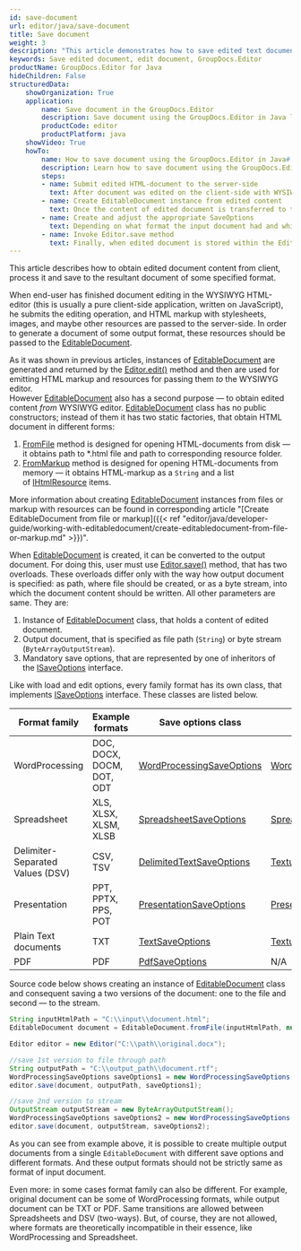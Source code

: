 ```yaml
---
id: save-document
url: editor/java/save-document
title: Save document
weight: 3
description: "This article demonstrates how to save edited text documents, spreadsheets and presentations with GroupDocs.Editor for Java API."
keywords: Save edited document, edit document, GroupDocs.Editor
productName: GroupDocs.Editor for Java
hideChildren: False
structuredData:
    showOrganization: True
    application:    
        name: Save document in the GroupDocs.Editor
        description: Save document using the GroupDocs.Editor in Java language
        productCode: editor
        productPlatform: java 
    showVideo: True
    howTo:
        name: How to save document using the GroupDocs.Editor in Java#
        description: Learn how to save document using the GroupDocs.Editor in Java step by step
        steps:
        - name: Submit edited HTML-document to the server-side
          text: After document was edited on the client-side with WYSIWYG HTML-editor, its edited HTML-markup and resources must be submitted to the server-side, because the GroupDocs.Editor is a server-based middleware.
        - name: Create EditableDocument instance from edited content
          text: Once the content of edited document is transferred to the server-side, you should create an instance of EditableDocument class from this content by using the most appropriate static method from this type.
        - name: Create and adjust the appropriate SaveOptions
          text: Depending on what format the input document had and which output format you want to obtain, you need to create an appropriate inheritor of the ISaveOptions interface and and adjust it by selecting the desired format, protection, and other options.
        - name: Invoke Editor.save method
          text: Finally, when edited document is stored within the EditableDocument instance and SaveOptions are prepared, you should invoke the desired overload of the Editor.save method (first one saves the document to the file, while second — to the byte stream).
---
```

This article describes how to obtain edited document content from client, process it and save to the resultant document of some specified format.

When end-user has finished document editing in the WYSIWYG HTML-editor (this is usually a pure client-side application, written on JavaScript), he submits the editing operation, and HTML markup with stylesheets, images, and maybe other resources are passed to the server-side. In order to generate a document of some output format, these resources should be passed to the [EditableDocument](https://reference.groupdocs.com/editor/java/com.groupdocs.editor/editabledocument).

As it was shown in previous articles, instances of [EditableDocument](https://reference.groupdocs.com/editor/java/com.groupdocs.editor/editabledocument) are generated and returned by the [Editor.edit()](https://reference.groupdocs.com/editor/java/com.groupdocs.editor/editor/#edit--) method and then are used for emitting HTML markup and resources for passing them *to* the WYSIWYG editor.  
However [EditableDocument](https://reference.groupdocs.com/editor/java/com.groupdocs.editor/editabledocument) also has a second purpose — to obtain edited content *from* WYSIWYG editor. [EditableDocument](https://reference.groupdocs.com/editor/java/com.groupdocs.editor/editabledocument) class has no public constructors; instead of them it has two static factories, that obtain HTML document in different forms:

1. [FromFile](https://reference.groupdocs.com/editor/java/com.groupdocs.editor/editabledocument#fromfile()) method is designed for opening HTML-documents from disk — it obtains path to \*.html file and path to corresponding resource folder.
2. [FromMarkup](https://reference.groupdocs.com/editor/java/com.groupdocs.editor/editabledocument#frommarkup()) method is designed for opening HTML-documents from memory — it obtains HTML-markup as a `String` and a list of [IHtmlResource](https://reference.groupdocs.com/editor/java/com.groupdocs.editor.htmlcss.resources/ihtmlresource) items.

More information about creating [EditableDocument](https://reference.groupdocs.com/editor/java/com.groupdocs.editor/editabledocument) instances from files or markup with resources can be found in corresponding article "[Create EditableDocument from file or markup]({{< ref "editor/java/developer-guide/working-with-editabledocument/create-editabledocument-from-file-or-markup.md" >}})".

When [EditableDocument](https://reference.groupdocs.com/editor/java/com.groupdocs.editor/editabledocument) is created, it can be converted to the output document. For doing this, user must use [Editor.save()](https://reference.groupdocs.com/editor/java/com.groupdocs.editor/editor#save--) method, that has two overloads. These overloads differ only with the way how output document is specified: as path, where file should be created, or as a byte stream, into which the document content should be written. All other parameters are same. They are:

1. Instance of [EditableDocument](https://reference.groupdocs.com/editor/java/com.groupdocs.editor/editabledocument) class, that holds a content of edited document.
2. Output document, that is specified as file path (`String`) or byte stream (`ByteArrayOutputStream`).
3. Mandatory save options, that are represented by one of inheritors of the [ISaveOptions](https://reference.groupdocs.com/editor/java/com.groupdocs.editor.options/isaveoptions) interface.

Like with load and edit options, every family format has its own class, that implements [ISaveOptions](https://reference.groupdocs.com/editor/java/com.groupdocs.editor.options/isaveoptions) interface. These classes are listed below.

| Format family | Example formats | Save options class | Format class |
| --- | --- | --- | --- |
| WordProcessing | DOC, DOCX, DOCM, DOT, ODT | [WordProcessingSaveOptions](https://reference.groupdocs.com/editor/java/com.groupdocs.editor.options/wordprocessingsaveoptions) | [WordProcessingFormats](https://reference.groupdocs.com/editor/java/com.groupdocs.editor.formats/wordprocessingformats) |
| Spreadsheet | XLS, XLSX, XLSM, XLSB | [SpreadsheetSaveOptions](https://reference.groupdocs.com/editor/java/com.groupdocs.editor.options/spreadsheetsaveoptions/) | [SpreadsheetFormat](https://reference.groupdocs.com/editor/java/com.groupdocs.editor.formats/spreadsheetformats) |
| Delimiter-Separated Values (DSV) | CSV, TSV | [DelimitedTextSaveOptions](https://reference.groupdocs.com/editor/java/com.groupdocs.editor.options/delimitedtextsaveoptions) | [TextualFormats](https://reference.groupdocs.com/editor/java/com.groupdocs.editor.formats/textualformats) |
| Presentation | PPT, PPTX, PPS, POT | [PresentationSaveOptions](https://reference.groupdocs.com/editor/java/com.groupdocs.editor.options/presentationsaveoptions) | [PresentationFormats](https://reference.groupdocs.com/editor/java/com.groupdocs.editor.formats/presentationformats) |
| Plain Text documents | TXT | [TextSaveOptions](https://reference.groupdocs.com/editor/java/com.groupdocs.editor.options/textsaveoptions) | [TextualFormats](https://reference.groupdocs.com/editor/java/com.groupdocs.editor.formats/textualformats) |
| PDF | PDF | [PdfSaveOptions](https://reference.groupdocs.com/editor/java/com.groupdocs.editor.options/pdfsaveoptions) | N/A |

Source code below shows creating an instance of [EditableDocument](https://reference.groupdocs.com/editor/java/com.groupdocs.editor/editabledocument) class and consequent saving a two versions of the document: one to the file and second — to the stream.

```java
String inputHtmlPath = "C:\\input\\document.html";
EditableDocument document = EditableDocument.fromFile(inputHtmlPath, null);

Editor editor = new Editor("C:\\path\\original.docx");

//save 1st version to file through path
String outputPath = "C:\\output_path\\document.rtf";
WordProcessingSaveOptions saveOptions1 = new WordProcessingSaveOptions(WordProcessingFormats.Rtf);
editor.save(document, outputPath, saveOptions1);

//save 2nd version to stream
OutputStream outputStream = new ByteArrayOutputStream();
WordProcessingSaveOptions saveOptions2 = new WordProcessingSaveOptions(WordProcessingFormats.Docm);
editor.save(document, outputStream, saveOptions2);
```

As you can see from example above, it is possible to create multiple output documents from a single `EditableDocument` with different save options and different formats. And these output formats should not be strictly same as format of input document.

Even more: in some cases format family can also be different. For example, original document can be some of WordProcessing formats, while output document can be TXT or PDF. Same transitions are allowed between Spreadsheets and DSV (two-ways). But, of course, they are not allowed, where formats are theoretically incompatible in their essence, like WordProcessing and Spreadsheet.
